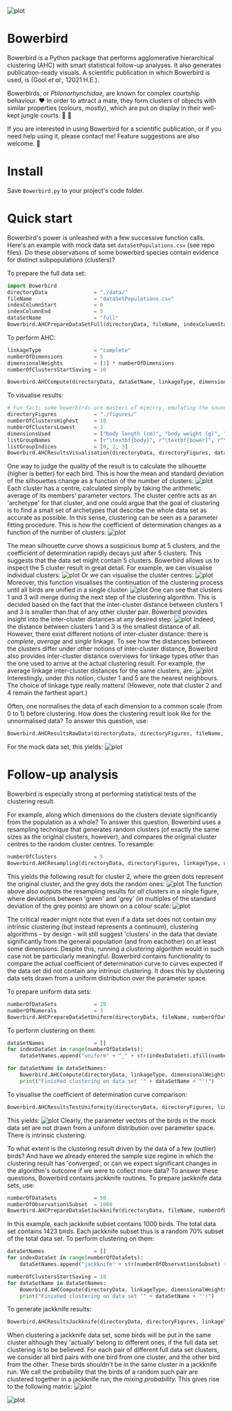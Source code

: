 ![plot](https://github.com/MartijnOei/Bowerbird/blob/main/logoBowerbirdLarge.png)

# Bowerbird
Bowerbird is a Python package that performs agglomerative hierarchical clustering (AHC) with smart statistical follow-up analyses. It also generates publication-ready visuals. A scientific publication in which Bowerbird is used, is (Gool _et al.,_ 12021 H.E.).

Bowerbirds, or _Ptilonorhynchidae,_ are known for complex courtship behaviour. :heart: In order to attract a mate, they form clusters of objects with similar properties (colours, mostly), which are put on display in their well-kept jungle courts. :palm_tree: :seedling:

If you are interested in using Bowerbird for a scientific publication, or if you need help using it, please contact me! Feature suggestions are also welcome. :email:

# Install
Save ```Bowerbird.py``` to your project's code folder.

# Quick start
Bowerbird's power is unleashed with a few successive function calls. Here's an example with mock data set `dataSetPopulations.csv` (see repo files). Do these observations of some bowerbird species contain evidence for distinct subpopulations (clusters)?

To prepare the full data set:
```python
import Bowerbird
directoryData               = "./data/"
fileName                    = "dataSetPopulations.csv"
indexColumnStart            = 0
indexColumnEnd              = 5
dataSetName                 = "full"
Bowerbird.AHCPrepareDataSetFull(directoryData, fileName, indexColumnStart, indexColumnEnd, dataSetName = dataSetName)
```
To perform AHC:
```python
linkageType                 = "complete"
numberOfDimensions          = 5
dimensionalWeights          = [1] * numberOfDimensions
numberOfClustersStartSaving = 10

Bowerbird.AHCCompute(directoryData, dataSetName, linkageType, dimensionalWeights, numberOfClustersStartSaving)
```
To visualise results:
```python
# Fun fact: some bowerbirds are masters of mimicry, emulating the sounds of pigs, humans and... waterfalls.
directoryFigures            = "./figures/"
numberOfClustersHighest     = 10
numberOfClustersLowest      = 3
dimensionsUsed              = ["body length (cm)", "body weight (g)", "court area (sq. m)", "mean song duration (s)", "waterfall mimicry"]
listGroupNames              = [r"\textbf{body}", r"\textbf{bower}", r"\textbf{vocals}"]
listGroupIndices            = [0, 2, 3]
Bowerbird.AHCResultsVisualisation(directoryData, directoryFigures, dataSetName, linkageType, numberOfClustersHighest, numberOfClustersLowest, dimensionsUsed, listGroupNames, listGroupIndices)
```

One way to judge the quality of the result is to calculate the silhouette (higher is better) for each bird. This is how the mean and standard deviation of the silhouettes change as a function of the number of clusters:
![plot](https://github.com/MartijnOei/Bowerbird/blob/main/AHCComplete2ProgressionSilhouettes.png)
Each cluster has a centre, calculated simply by taking the arithmetic average of its members' parameter vectors. The cluster centre acts as an 'archetype' for that cluster, and one could argue that the goal of clustering is to find a small set of archetypes that describe the whole data set as accurate as possible. In this sense, clustering can be seen as a parameter fitting procedure. This is how the coefficient of determination changes as a function of the number of clusters:
![plot](https://github.com/MartijnOei/Bowerbird/blob/main/AHCComplete2CoefficientsOfDetermination.png)

The mean silhouette curve shows a suspicious bump at 5 clusters, and the coefficient of determination rapidly decays just after 5 clusters. This suggests that the data set might contain 5 clusters. Bowerbird allows us to inspect the 5 cluster result in great detail. For example, we can visualise individual clusters:
![plot](https://github.com/MartijnOei/Bowerbird/blob/main/AHCComplete5Cluster3.png)
Or we can visualise the cluster centres:
![plot](https://github.com/MartijnOei/Bowerbird/blob/main/AHCComplete5ClusterMeans.png)
Moreover, this function visualises the continuation of the clustering process until all birds are unified in a single cluster:
![plot](https://github.com/MartijnOei/Bowerbird/blob/main/AHCComplete5Dendrogram.png)
One can see that clusters 1 and 3 will merge during the next step of the clustering algorithm. This is decided based on the fact that the inter-cluster distance between clusters 1 and 3 is smaller than that of any other cluster pair. Bowerbird provides insight into the inter-cluster distances at any desired step:
![plot](https://github.com/MartijnOei/Bowerbird/blob/main/AHCComplete5DistanceInterClustersMatrixComplete.png)
Indeed, the distance between clusters 1 and 3 is the smallest distance of all.
However, there exist different notions of inter-cluster distance: there is _complete_, _average_ and _single_ linkage. To see how the distances between the clusters differ under other notions of inter-cluster distance, Bowerbird also provides inter-cluster distance overviews for linkage types other than the one used to arrive at the actual clustering result. For example, the average linkage inter-cluster distances for the same clusters, are:
![plot](https://github.com/MartijnOei/Bowerbird/blob/main/AHCComplete5DistanceInterClustersMatrixAverage.png)
Interestingly, under _this_ notion, cluster 1 and 5 are the nearest neighbours. The choice of linkage type really matters! (However, note that cluster 2 and 4 remain the farthest apart.)

Often, one normalises the data of each dimension to a common scale (from 0 to 1) before clustering. How does the clustering result look like for the unnormalised data? To answer this question, use:
```python
Bowerbird.AHCResultsRawData(directoryData, directoryFigures, fileName, linkageType, numberOfClusters, indexColumnStart = indexColumnStart, dataSetName = dataSetName)
```
For the mock data set, this yields:
![plot](https://github.com/MartijnOei/Bowerbird/blob/main/AHCComplete5ClustersRawData0.png)


# Follow-up analysis
Bowerbird is especially strong at performing statistical tests of the clustering result.

For example, along which dimensions do the clusters deviate significantly from the population as a whole? To answer this question, Bowerbird uses a resampling technique that generates random clusters (of exactly the same sizes as the original clusters, however), and compares the original cluster centres to the random cluster centres. To resample:
```python
numberOfClusters            = 5
Bowerbird.AHCResampling(directoryData, directoryFigures, linkageType, numberOfClusters, dimensionsUsed, listGroupNames, listGroupIndices, dataSetName = dataSetName)
```
This yields the following result for cluster 2, where the green dots represent the original cluster, and the grey dots the random ones:
![plot](https://github.com/MartijnOei/Bowerbird/blob/main/AHCComplete5ClusterSignificance2.png)
The function above also outputs the resampling results for _all_ clusters in a single figure, where deviations between 'green' and 'grey' (in multiples of the standard deviation of the grey points) are shown on a colour scale:
![plot](https://github.com/MartijnOei/Bowerbird/blob/main/AHCComplete5ClusterSignificances.png)

The critical reader might note that even if a data set does not contain _any_ intrinsic clustering (but instead represents a continuum), clustering algorithms - by design - will still suggest 'clusters' in the data that deviate significantly from the general population (and from eachother) on at least some dimensions. Despite this, running a clustering algorithm would in such case not be particularly meaningful.
Bowerbird contains functionality to compare the actual coefficient of determination curve to curves expected if the data set did not contain any intrinsic clustering. It does this by clustering data sets drawn from a uniform distribution over the parameter space.

To prepare uniform data sets:
```python
numberOfDataSets            = 20
numberOfNumerals            = 3
Bowerbird.AHCPrepareDataSetUniform(directoryData, fileName, numberOfDataSets, indexColumnStart = indexColumnStart, numberOfNumerals = numberOfNumerals)
```

To perform clustering on them:
```python
dataSetNames                = []
for indexDataSet in range(numberOfDataSets):
    dataSetNames.append("uniform" + "_" + str(indexDataSet).zfill(numberOfNumerals))

for dataSetName in dataSetNames:
    Bowerbird.AHCCompute(directoryData, linkageType, dimensionalWeights, numberOfClustersStartSaving, dataSetName = dataSetName)
    print("Finished clustering on data set '" + dataSetName + "'!")
```

To visualise the coefficient of determination curve comparison:
```python
Bowerbird.AHCResultsTestUniformity(directoryData, directoryFigures, linkageType, numberOfDataSets, numberOfNumerals, numberOfClustersHighest, numberOfClustersLowest)
```

This yields:
![plot](https://github.com/MartijnOei/Bowerbird/blob/main/AHCCompleteCoefficientsOfDeterminationSignificance.png)
Clearly, the parameter vectors of the birds in the mock data set are not drawn from a uniform distribution over parameter space. There is intrinsic clustering.

To what extent is the clustering result driven by the data of a few (outlier) birds? And have we already entered the sample size regime in which the clustering result has 'converged', or can we expect significant changes in the algorithm's outcome if we were to collect more data?
To answer these questions, Bowerbird contains jackknife routines. To prepare jackknife data sets, use:
```python
numberOfDataSets            = 50
numberOfObservationsSubset  = 1000
Bowerbird.AHCPrepareDataSetJackknife(directoryData, fileName, numberOfDataSets, numberOfObservationsSubset, indexColumnStart = indexColumnStart, numberOfNumerals = numberOfNumerals)
```
In this example, each jackknife subset contains 1000 birds. The total data set contains 1423 birds. Each jackknife subset thus is a random 70% subset of the total data set.
To perform clustering on them:
```python
dataSetNames                = []
for indexDataSet in range(numberOfDataSets):
    dataSetNames.append("jackknife" + str(numberOfObservationsSubset) + "_" + str(indexDataSet).zfill(numberOfNumerals))

numberOfClustersStartSaving = 10
for dataSetName in dataSetNames:
    Bowerbird.AHCCompute(directoryData, linkageType, dimensionalWeights, numberOfClustersStartSaving, dataSetName = dataSetName)
    print("Finished clustering on data set '" + dataSetName + "'!")
```
To generate jackknife results:
```python
Bowerbird.AHCResultsJackknife(directoryData, directoryFigures, linkageType, numberOfClusters, numberOfDataSets, numberOfObservationsSubset, numberOfNumerals = numberOfNumerals)
```
When clustering a jackknife data set, some birds will be put in the same cluster although they 'actually' belong to different ones, if the full data set clustering is to be believed. For each pair of different full data set clusters, we consider all bird pairs with one bird from one cluster, and the other bird from the other. These birds shouldn't be in the same cluster in a jackknife run. We call the probability that the birds of a random such pair are clustered together in a jackknife run, the _mixing probability._ This gives rise to the following matrix:
![plot](https://github.com/MartijnOei/Bowerbird/blob/main/AHCComplete5Jackknife1000Mixing.png)

![plot](https://github.com/MartijnOei/Bowerbird/blob/main/AHCComplete5Jackknife1000.png)

<!---
%Bowerbird uses a resampling method to explore, for each cluster, on which dimensions significant deviations occur from the total population.
%To generate the resampling output for a 4-cluster scenario:
```python
numberOfClusters            = 4
Bowerbird.AHCResampling(directoryData, directoryFigures, dataSetName, linkageType, numberOfClusters, dimensionsUsed, listGroupNames, listGroupIndices)
```
--->
